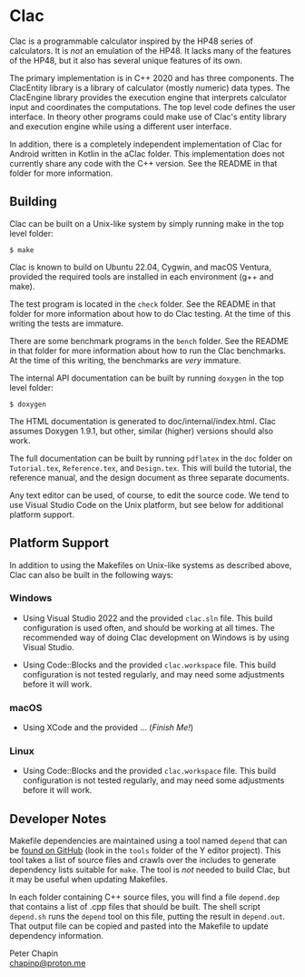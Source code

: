 Clac
====

Clac is a programmable calculator inspired by the HP48 series of calculators. It is *not* an
emulation of the HP48. It lacks many of the features of the HP48, but it also has several unique
features of its own.

The primary implementation is in C++ 2020 and has three components. The ClacEntity library is a
library of calculator (mostly numeric) data types. The ClacEngine library provides the execution
engine that interprets calculator input and coordinates the computations. The top level code
defines the user interface. In theory other programs could make use of Clac's entity library and
execution engine while using a different user interface.

In addition, there is a completely independent implementation of Clac for Android written in
Kotlin in the aClac folder. This implementation does not currently share any code with the C++
version. See the README in that folder for more information.


Building
--------

Clac can be built on a Unix-like system by simply running make in the top level folder:

    $ make
    
Clac is known to build on Ubuntu 22.04, Cygwin, and macOS Ventura, provided the required tools
are installed in each environment (g++ and make).

The test program is located in the `check` folder. See the README in that folder for more
information about how to do Clac testing. At the time of this writing the tests are immature.

There are some benchmark programs in the `bench` folder. See the README in that folder for more
information about how to run the Clac benchmarks. At the time of this writing, the benchmarks
are *very* immature.

The internal API documentation can be built by running `doxygen` in the top level folder:

    $ doxygen
    
The HTML documentation is generated to doc/internal/index.html. Clac assumes Doxygen 1.9.1, but
other, similar (higher) versions should also work.

The full documentation can be built by running `pdflatex` in the `doc` folder on `Tutorial.tex`,
`Reference.tex`, and `Design.tex`. This will build the tutorial, the reference manual, and the
design document as three separate documents.

Any text editor can be used, of course, to edit the source code. We tend to use Visual Studio
Code on the Unix platform, but see below for additional platform support.


Platform Support
----------------

In addition to using the Makefiles on Unix-like systems as described above, Clac can also be
built in the following ways:

### Windows

+ Using Visual Studio 2022 and the provided `clac.sln` file. This build configuration is used
  often, and should be working at all times. The recommended way of doing Clac development on
  Windows is by using Visual Studio.
  
+ Using Code::Blocks and the provided `clac.workspace` file. This build configuration is not
  tested regularly, and may need some adjustments before it will work.
  
### macOS

+ Using XCode and the provided ... (*Finish Me!*)

### Linux

+ Using Code::Blocks and the provided `clac.workspace` file. This build configuration is not
  tested regularly, and may need some adjustments before it will work.


Developer Notes
---------------

Makefile dependencies are maintained using a tool named `depend` that can be [found on
GitHub](https://github.com/pchapin/yeditor) (look in the `tools` folder of the Y editor
project). This tool takes a list of source files and crawls over the includes to generate
dependency lists suitable for `make`. The tool is *not* needed to build Clac, but it may be
useful when updating Makefiles.

In each folder containing C++ source files, you will find a file `depend.dep` that contains a
list of .cpp files that should be built. The shell script `depend.sh` runs the `depend` tool on
this file, putting the result in `depend.out`. That output file can be copied and pasted into
the Makefile to update dependency information.
  
Peter Chapin  
chapinp@proton.me  
